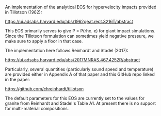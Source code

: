 An implementation of the analytical EOS for hypervelocity impacts
provided in Tillotson (1962):

https://ui.adsabs.harvard.edu/abs/1962geat.rept.3216T/abstract

This EOS primarily serves to give P = P(rho, e) for giant impact
simulations. Since the Tillotson formulation can sometimes yield
negative pressure, we make sure to apply a floor in that case.

The implementation here follows Reinhardt and Stadel (2017):

https://ui.adsabs.harvard.edu/abs/2017MNRAS.467.4252R/abstract

Particularly, several quantities (particularly sound speed and
temperature) are provided either in Appendix A of that paper and
this GitHub repo linked in the paper:

https://github.com/chreinhardt/tillotson

The default parameters for this EOS are currently set to the values
for granite from Reinhardt and Stadel's Table A1. At present there is
no support for multi-material compositions.
